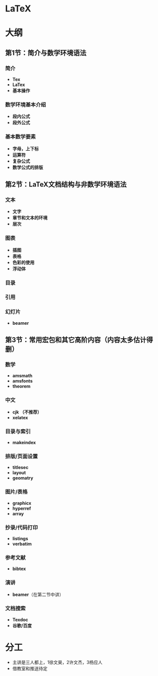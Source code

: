 # LaTeX

# 大纲

## 第1节：简介与数学环境语法
### 简介
- **Tex**
- **LaTex**
- **基本操作**

### 数学环境基本介绍
- **段内公式**
- **段外公式**

### 基本数学要素
- **字母，上下标**
- **运算符**
- **复杂公式**
- **数学公式的排版**



## 第2节：LaTeX文档结构与非数学环境语法

### 文本
- **文字**
- **章节和文本的环境**
- **层次**

### 图表
- **插图**
- **表格**
- **色彩的使用**
- **浮动体**

### 目录

### 引用

### 幻灯片
- **beamer**

## 第3节：常用宏包和其它高阶内容（内容太多估计得删）

### 数学
- **amsmath**
- **amsfonts**
- **theorem**

### 中文
- **cjk （不推荐）**
- **xelatex**

### 目录与索引
- **makeindex**

### 排版/页面设置
- **titlesec**
- **layout**
- **geomatry**

### 图片/表格
- **graphicx**
- **hyperref**
- **array**

### 抄录/代码打印
- **listings**
- **verbatim**

### 参考文献
- **bibtex**

### 演讲
- **beamer**（在第二节中讲）

### 文档搜索
- **Texdoc**
- **谷歌/百度**

# 分工

* 主讲是三人都上，1徐文昊，2许文杰，3杨应人
* 借教室和推送待定
